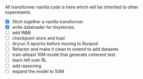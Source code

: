 
All transformer vanilla code is here which will be inherited to other experiments.


- [x] Stich together a vanilla transformer
- [x] write dataloader for tinystories.
- [ ] add W&B 
- [ ] checkpoint store and load
- [ ] dryrun 5 epochs before moving to Runpod       
- [ ] Refactor and make it clean to extend to add datasets
- [ ] train atleast 10M model that generate coherent test.
- [ ] learn left over RL
- [ ] add reasoning
- [ ] expand the model to 50M